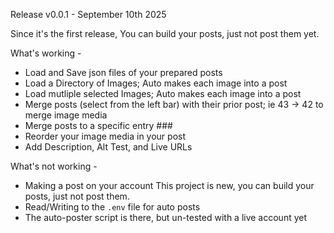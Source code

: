 Release v0.0.1 - September 10th 2025


Since it's the first release,
  You can build your posts, just not post them yet.


What's working -
 - Load and Save json files of your prepared posts
 - Load a Directory of Images; Auto makes each image into a post
 - Load mutliple selected Images; Auto makes each image into a post
 - Merge posts (select from the left bar) with their prior post; ie 43 -> 42 to merge image media
 - Merge posts to a specific entry ###
 - Reorder your image media in your post
 - Add Description, Alt Test, and Live URLs

What's not working -
 - Making a post on your account
     This project is new, you can build your posts, just not post them.
 - Read/Writing to the `.env` file for auto posts
 - The auto-poster script is there, but un-tested with a live account yet

